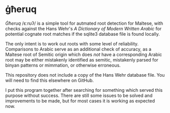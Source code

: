 # ġħeruq
_Ġħeruq_ /ɛːrʊʔ/ is a simple tool for autmated root detection for Maltese, with checks against the Hans Wehr's _A Dictionary of Modern Written Arabic_ for potential cognate root matches if the sqlite3 database file is found locally.

The only intent is to work out roots with some level of reliability. Comparisons to Arabic serve as an additional check of accuracy, as a Maltese root of Semitic origin which does _not_ have a corresponding Arabic root may be either mistakenly identified as semitic, mistakenly parsed for binyan patterns or mimmation, or otherwise erroneous.

This repository does not include a copy of the Hans Wehr database file. You will need to find this elsewhere on GitHub.

I put this program together after searching for something which served this purpose without success. There are still some issues to be solved and improvements to be made, but for most cases it is working as expected now.
